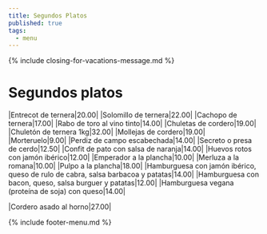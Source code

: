 ```yaml
---
title: Segundos Platos
published: true
tags:
  - menu
---
```


{% include closing-for-vacations-message.md %}

# Segundos platos

|Entrecot de ternera|20.00|
|Solomillo de ternera|22.00|
|Cachopo de ternera|17.00|
|Rabo de toro al vino tinto|14.00|
|Chuletas de cordero|19.00|
|Chuletón de ternera 1kg|32.00|
|Mollejas de cordero|19.00|
|Morteruelo|9.00|
|Perdiz de campo escabechada|14.00|
|Secreto o presa de cerdo|12.50|
|Confit de pato con salsa de naranja|14.00|
|Huevos rotos con jamón ibérico|12.00|
|Emperador a la plancha|10.00|
|Merluza a la romana|10.00|
|Pulpo a la plancha|18.00|
|Hamburguesa con jamón ibérico, queso de rulo de cabra, salsa barbacoa y patatas|14.00|
|Hamburguesa con bacon, queso, salsa burguer y patatas|12.00|
|Hamburguesa vegana (proteína de soja) con queso|14.00|


|Cordero asado al horno|27.00|

<!-- |Paletilla de cordero de lechal asada|24.50| -->
 
{% include footer-menu.md %}
